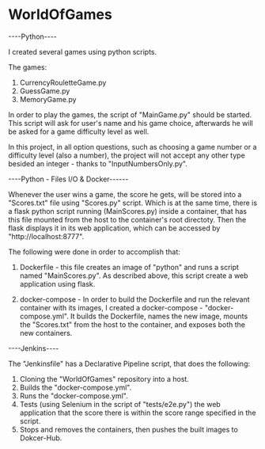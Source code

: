 # WorldOfGames

----Python----

I created several games using python scripts.

The games:
1. CurrencyRouletteGame.py
2. GuessGame.py
3. MemoryGame.py

In order to play the games, the script of "MainGame.py" should be started. This script will ask for user's name and his game choice, afterwards he will be asked for a game difficulty level as well.

In this project, in all option questions, such as choosing a game number or a difficulty level (also a number), the project will not accept any other type besided an integer - thanks to "InputNumbersOnly.py".

----Python - Files I/O & Docker------

Whenever the user wins a game, the score he gets, will be stored into a "Scores.txt" file using "Scores.py" script. Which is at the same time, there is a flask python script running (MainScores.py) inside a container, that has this file mounted from the host to the container's root directoty. Then the flask displays it in its web application, which can be accessed by "http://localhost:8777".

The following were done in order to accomplish that:

1. Dockerfile - this file creates an image of "python" and runs a script named "MainScores.py". As described above, this script create a web application using flask.

2. docker-compose - In order to build the Dockerfile and run the relevant container with its images, I created a docker-compose - "docker-compose.yml". It builds the Dockerfile, names the new image, mounts the "Scores.txt" from the host to the container, and exposes both the new containers.

----Jenkins----

The "Jenkinsfile" has a Declarative Pipeline script, that does the following:

1. Cloning the "WorldOfGames" repository into a host.
2. Builds the "docker-compose.yml".
3. Runs the "docker-compose.yml".
4. Tests (using Selenium in the script of "tests/e2e.py") the web application that the score there is within the score range specified in the script.
5. Stops and removes the containers, then pushes the built images to Dokcer-Hub.
